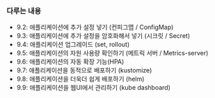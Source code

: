 ### 다루는 내용
- 9.2: 애플리케이션에 추가 설정 넣기 (컨피그맵 / ConfigMap)
- 9.3: 애플리케이션에 추가 설정을 암호화해서 넣기 (시크릿 / Secret)
- 9.4: 애플리케이션 업그레이드 (set, rollout)
- 9.5: 애플리케이션의 자원 사용량 확인하기 (메트릭 서버 / Metrics-server)
- 9.6: 애플리케이션의 자동 확장 기능(HPA)
- 9.7: 애플리케이션을 동적으로 배포하기 (kustomize)
- 9.8: 애플리케이션을 더욱더 쉽게 배포하기 (helm)
- 9.9: 애플리케이션을 웹UI에서 관리하기 (kube dashboard)
